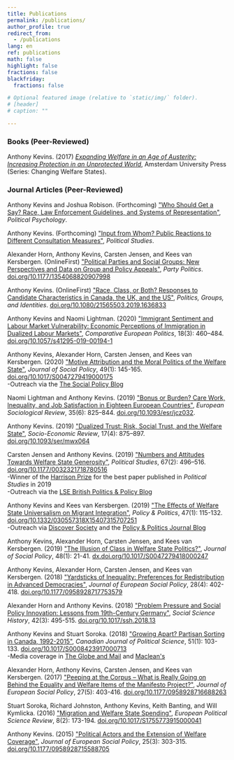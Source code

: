 ```yaml
---
title: Publications
permalink: /publications/
author_profile: true
redirect_from:
  - /publications
lang: en
ref: publications
math: false
highlight: false
fractions: false
blackfriday: 
  fractions: false

# Optional featured image (relative to `static/img/` folder).
# [header]
# caption: ""

---
```



### Books (Peer-Reviewed)

Anthony Kevins. (2017) [_Expanding Welfare in an Age of Austerity: Increasing Protection in an Unprotected World_](https://repository.lboro.ac.uk/articles/book/Expanding_welfare_in_an_age_of_austerity_Increasing_protection_in_an_unprotected_world/9994709), Amsterdam University Press (Series: Changing Welfare States). 

### Journal Articles (Peer-Reviewed)

Anthony Kevins and Joshua Robison. (Forthcoming) ["Who Should Get a Say? Race, Law Enforcement Guidelines, and Systems of Representation"](https://repository.lboro.ac.uk/articles/journal_contribution/Who_should_get_a_say_Race_law_enforcement_guidelines_and_systems_of_representation/12480542), _Political Psychology_.

Anthony Kevins. (Forthcoming) ["Input from Whom? Public Reactions to Different Consultation Measures"](https://repository.lboro.ac.uk/articles/journal_contribution/Input_from_whom_Public_reactions_to_consultation_measures/12814808), _Political Studies_.

Alexander Horn, Anthony Kevins, Carsten Jensen, and Kees van Kersbergen. (OnlineFirst) ["Political Parties and Social Groups: New Perspectives and Data on Group and Policy Appeals"](https://repository.lboro.ac.uk/articles/journal_contribution/Political_parties_and_social_groups_New_perspectives_and_data_on_group_and_policy_appeals/11628444), _Party Politics_. [doi.org/10.1177/1354068820907998](https://doi.org/10.1177/1354068820907998)

Anthony Kevins. (OnlineFirst) ["Race, Class, or Both? Responses to Candidate Characteristics in Canada, the UK, and the US"](https://www.tandfonline.com/doi/pdf/10.1080/21565503.2019.1636833?needAccess=true), _Politics, Groups, and Identities_. [doi.org/10.1080/21565503.2019.1636833](https://doi.org/10.1080/21565503.2019.1636833)
  
Anthony Kevins and Naomi Lightman. (2020) ["Immigrant Sentiment and Labour Market Vulnerability: Economic Perceptions of Immigration in Dualized Labour Markets"](https://repository.lboro.ac.uk/articles/journal_contribution/Immigrant_sentiment_and_labour_market_vulnerability_economic_perceptions_of_immigration_in_dualized_labour_markets/9976301), _Comparative European Politics_, 18(3): 460–484. [doi.org/10.1057/s41295-019-00194-1](https://doi.org/10.1057/s41295-019-00194-1)

Anthony Kevins, Alexander Horn, Carsten Jensen, and Kees van Kersbergen. (2020) ["Motive Attribution and the Moral Politics of the Welfare State"](https://www.cambridge.org/core/services/aop-cambridge-core/content/view/D2DC2B5761B7474254AB8BEC75CF9B0D/S0047279419000175a.pdf/motive_attribution_and_the_moral_politics_of_the_welfare_state.pdf), _Journal of Social Policy_, 49(1): 145-165. [doi.org/10.1017/S0047279419000175](https://doi.org/10.1017/S0047279419000175)<br>
-Outreach via the [The Social Policy Blog](https://socialpolicyblog.com/2019/05/08/explaining-other-peoples-stances-on-inequality/)

Naomi Lightman and Anthony Kevins. (2019) ["Bonus or Burden? Care Work, Inequality, and Job Satisfaction in Eighteen European Countries"](https://repository.lboro.ac.uk/articles/journal_contribution/Bonus_or_burden_Care_work_inequality_and_job_satisfaction_in_eighteen_European_countries/9976268), _European Sociological Review_, 35(6): 825–844. [doi.org/10.1093/esr/jcz032](https://academic.oup.com/esr/article/35/6/825/5521386?guestAccessKey=5a546076-ebad-417e-a168-d998e6b56a96). 

Anthony Kevins. (2019) ["Dualized Trust: Risk, Social Trust, and the Welfare State"](https://repository.lboro.ac.uk/articles/journal_contribution/Dualized_trust_risk_social_trust_and_the_welfare_state/9976265), _Socio-Economic Review_, 17(4): 875–897. [doi.org/10.1093/ser/mwx064](https://doi.org/10.1093/ser/mwx064)

Carsten Jensen and Anthony Kevins. (2019) ["Numbers and Attitudes Towards Welfare State Generosity"](http://journals.sagepub.com/doi/pdf/10.1177/0032321718780516), _Political Studies_, 67(2): 496–516. [doi.org/10.1177/0032321718780516](https://doi.org/10.1177/0032321718780516)<br>
-Winner of the [Harrison Prize](https://journals.sagepub.com/page/psx/collections/virtual-special-issues/harrison-prize-winners) for the best paper published in *Political Studies* in 2019 <br> 
-Outreach via the [LSE British Politics & Policy Blog](http://blogs.lse.ac.uk/politicsandpolicy/how-claims-about-welfare-benefit-levels-affect-public-opinion/)

Anthony Kevins and Kees van Kersbergen. (2019) ["The Effects of Welfare State Universalism on Migrant Integration"](https://repository.lboro.ac.uk/articles/journal_contribution/The_effects_of_welfare_state_universalism_on_migrant_integration/9976226), _Policy & Politics_, 47(1): 115-132. [doi.org/10.1332/030557318X15407315707251](https://doi.org/10.1332/030557318X15407315707251)<br>
-Outreach via [Discover Society](https://discoversociety.org/2019/02/06/policy-and-politics-one-of-us-how-welfare-states-help-shape-immigrant-integration/) and the [Policy & Politics Journal Blog](https://policyandpoliticsblog.com/2019/02/20/one-of-us-how-welfare-states-help-shape-immigrant-integration/)

Anthony Kevins, Alexander Horn, Carsten Jensen, and Kees van Kersbergen. (2019) ["The Illusion of Class in Welfare State Politics?"](https://repository.lboro.ac.uk/articles/journal_contribution/The_illusion_of_class_in_welfare_state_politics_/9976223), _Journal of Social Policy_, 48(1): 21-41. [dx.doi.org/10.1017/S0047279418000247](https://dx.doi.org/10.1017/S0047279418000247)

Anthony Kevins, Alexander Horn, Carsten Jensen, and Kees van Kersbergen. (2018) ["Yardsticks of Inequality: Preferences for Redistribution in Advanced Democracies"](https://repository.lboro.ac.uk/articles/journal_contribution/Yardsticks_of_inequality_Preferences_for_redistribution_in_advanced_democracies/9976232), _Journal of European Social Policy_, 28(4): 402-418. [doi.org/10.1177/0958928717753579](https://doi.org/10.1177/0958928717753579)

Alexander Horn and Anthony Kevins. (2018) ["Problem Pressure and Social Policy Innovation: Lessons from 19th-Century Germany"](https://repository.lboro.ac.uk/articles/journal_contribution/Problem_pressure_and_social_policy_innovation_Lessons_from_nineteenth-century_Germany/9976235), _Social Science History_, 42(3): 495-515. [doi.org/10.1017/ssh.2018.13](https://doi.org/10.1017/ssh.2018.13)

Anthony Kevins and Stuart Soroka. (2018) ["Growing Apart? Partisan Sorting in Canada, 1992-2015"](https://repository.lboro.ac.uk/articles/journal_contribution/Growing_apart_Partisan_sorting_in_Canada_1992_2015/9976238), _Canadian Journal of Political Science_, 51(1): 103-133. [doi.org/10.1017/S0008423917000713](https://doi.org/10.1017/S0008423917000713)<br>
-Media coverage in [The Globe and Mail](https://www.theglobeandmail.com/opinion/big-tent-politics-is-now-all-but-dead/article24944734/) and [Maclean's](https://www.macleans.ca/politics/this-is-whats-wrong-with-canadas-right/)

Alexander Horn, Anthony Kevins, Carsten Jensen, and Kees van Kersbergen. (2017) ["Peeping at the Corpus – What is Really Going on Behind the Equality and Welfare Items of the Manifesto Project?"](https://repository.lboro.ac.uk/articles/journal_contribution/Peeping_at_the_corpus_What_is_really_going_on_behind_the_equality_and_welfare_items_of_the_Manifesto_project_/9976253), _Journal of European Social Policy_, 27(5): 403-416. [doi.org/10.1177/0958928716688263](https://doi.org/10.1177/0958928716688263)

Stuart Soroka, Richard Johnston, Anthony Kevins, Keith Banting, and Will Kymlicka. (2016) ["Migration and Welfare State Spending"](https://repository.lboro.ac.uk/articles/journal_contribution/Migration_and_welfare_state_spending/9976256), _European Political Science Review_, 8(2): 173-194. [doi.org/10.1017/S1755773915000041](https://doi.org/10.1017/S1755773915000041)

Anthony Kevins. (2015) ["Political Actors and the Extension of Welfare Coverage"](https://repository.lboro.ac.uk/articles/journal_contribution/Political_actors_public_opinion_and_the_extension_of_welfare_coverage/9976259), _Journal of European Social Policy_, 25(3): 303-315. [doi.org/10.1177/0958928715588705](https://doi.org/10.1177/0958928715588705)
